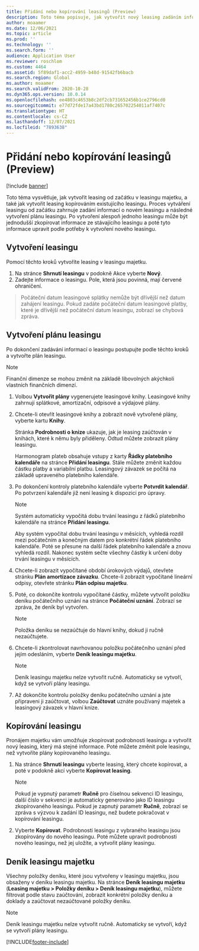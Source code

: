 ```yaml
---
title: Přidání nebo kopírování leasingů (Preview)
description: Toto téma popisuje, jak vytvořit nový leasing zadáním informací o něm do leasingu majetku nebo zkopírováním informací z existujícího leasingu.
author: moaamer
ms.date: 12/06/2021
ms.topic: article
ms.prod: ''
ms.technology: ''
ms.search.form: ''
audience: Application User
ms.reviewer: roschlom
ms.custom: 4464
ms.assetid: 5f89daf1-acc2-4959-b48d-91542fb6bacb
ms.search.region: Global
ms.author: moaamer
ms.search.validFrom: 2020-10-28
ms.dyn365.ops.version: 10.0.14
ms.openlocfilehash: ee4803c4653b8c2df2cb731652456b1ce2796cd0
ms.sourcegitcommit: e77d72fde17a43bd1780c265702254011af7407c
ms.translationtype: HT
ms.contentlocale: cs-CZ
ms.lasthandoff: 12/07/2021
ms.locfileid: "7893638"
---
```

# <a name="add-or-copy-leases-preview"></a>Přidání nebo kopírování leasingů (Preview)

[!include [banner](../includes/banner.md)]

Toto téma vysvětluje, jak vytvořit leasing od začátku v leasingu majetku, a také jak vytvořit leasing kopírováním existujícího leasingu. Proces vytváření leasingu od začátku zahrnuje zadání informací o novém leasingu a následné vytvoření plánu leasingu. Po vytvoření alespoň jednoho leasingu může být jednodušší zkopírovat informace ze stávajícího leasingu a poté tyto informace upravit podle potřeby k vytvoření nového leasingu.

## <a name="create-a-lease"></a>Vytvoření leasingu

Pomocí těchto kroků vytvoříte leasing v leasingu majetku.

1. Na stránce **Shrnutí leasingu** v podokně Akce vyberte **Nový**.
2. Zadejte informace o leasingu. Pole, která jsou povinná, mají červené ohraničení.

> Počáteční datum leasingové splátky nemůže být dřívější než datum zahájení leasingu. Pokud zadáte počáteční datum leasingové platby, které je dřívější než počáteční datum leasingu, zobrazí se chybová zpráva.
  
## <a name="create-a-lease-schedule"></a>Vytvoření plánu leasingu

Po dokončení zadávání informací o leasingu postupujte podle těchto kroků a vytvořte plán leasingu.

> [!NOTE]
> Finanční dimenze se mohou změnit na základě libovolných akýchkoli vlastních finančních dimenzí.

1. Volbou **Vytvořit plány** vygenerujete leasingové knihy. Leasingové knihy zahrnují splátkové, amortizační, odpisové a výdajové plány.
2. Chcete-li otevřít leasingové knihy a zobrazit nově vytvořené plány, vyberte kartu **Knihy**.

    Stránka **Podrobnosti o knize** ukazuje, jak je leasing zaúčtován v knihách, které k němu byly přiděleny. Odtud můžete zobrazit plány leasingu.

    Harmonogram plateb obsahuje vstupy z karty **Řádky platebního kalendáře** na stránce **Přidání leasingu**. Stále můžete změnit každou částku platby a variabilní platbu. Leasingový závazek se počítá na základě upraveného platebního kalendáře.

4. Po dokončení kontroly platebního kalendáře vyberte **Potvrdit kalendář**. Po potvrzení kalendáře již není leasing k dispozici pro úpravy.

    > [!NOTE]
    > Systém automaticky vypočítá dobu trvání leasingu z řádků platebního kalendáře na stránce **Přidání leasingu**.
    >
    > Aby systém vypočítal dobu trvání leasingu v měsících, vyhledá rozdíl mezi počátečním a konečným datem pro konkrétní řádek platebního kalendáře. Poté se přesune na další řádek platebního kalendáře a znovu vyhledá rozdíl. Nakonec systém sečte všechny částky k určení doby trvání leasingu v měsících.

5. Chcete-li zobrazit vypočítané období úrokových výdajů, otevřete stránku **Plán amortizace závazku**. Chcete-li zobrazit vypočítané lineární odpisy, otevřete stránku **Plán odpisu majetku**.
6. Poté, co dokončíte kontrolu vypočítané částky, můžete vytvořit položku deníku počátečního uznání na stránce **Počáteční uznání**. Zobrazí se zpráva, že deník byl vytvořen.

    > [!NOTE]
    > Položka deníku se nezaúčtuje do hlavní knihy, dokud ji ručně nezaúčtujete.

7. Chcete-li zkontrolovat navrhovanou položku počátečního uznání před jejím odesláním, vyberte **Deník leasingu majetku**.

    > [!NOTE]
    > Deník leasingu majetku nelze vytvořit ručně. Automaticky se vytvoří, když se vytvoří plány leasingu.

8. Až dokončíte kontrolu položky deníku počátečního uznání a jste připraveni ji zaúčtovat, volbou **Zaúčtovat** uznáte používaný majetek a leasingový závazek v hlavní knize.

## <a name="copy-a-lease"></a>Kopírování leasingu

Pronájem majetku vám umožňuje zkopírovat podrobnosti leasingu a vytvořit nový leasing, který má stejné informace. Poté můžete změnit pole leasingu, než vytvoříte plány kopírovaného leasingu.

1. Na stránce **Shrnutí leasingu** vyberte leasing, který chcete kopírovat, a poté v podokně akcí vyberte **Kopírovat leasing**.

    > [!NOTE]
    > Pokud je vypnutý parametr **Ručně** pro číselnou sekvenci ID leasingu, další číslo v sekvenci je automaticky generováno jako ID leasingu zkopírovaného leasingu. Pokud je zapnutý parametr **Ručně**, zobrazí se zpráva s výzvou k zadání ID leasingu, než budete pokračovat v kopírování leasingu.

2. Vyberte **Kopírovat**. Podrobnosti leasingu z vybraného leasingu jsou zkopírovány do nového leasingu. Poté můžete upravit podrobnosti nového leasingu, než jej uložíte, a vytvořit plány leasingu.

## <a name="asset-leasing-journal"></a>Deník leasingu majetku

Všechny položky deníku, které jsou vytvořeny v leasingu majetku, jsou obsaženy v deníku leasingu majetku. Na stránce **Deník leasingu majetku** (**Leasing majetku \> Položky deníku \> Deník leasingu majetku**), můžete filtrovat podle stavu zaúčtování, zobrazit konkrétní položky deníku a doklady a zaúčtovat nezaúčtované položky deníku.

> [!NOTE]
> Deník leasingu majetku nelze vytvořit ručně. Automaticky se vytvoří, když se vytvoří plány leasingu.


[!INCLUDE[footer-include](../../includes/footer-banner.md)]
